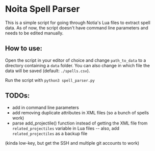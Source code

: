 # Noita Spell Parser

This is a simple script for going through Notia's Lua files to extract spell data. As of now, the script doesn't have command line parameters and needs to be edited manually.

## How to use:

Open the script in your editor of choice and change `path_to_data` to a directory containing a `data` folder. You can also change in which file the data will be saved (default: `./spells.csv`).

Run the script with `python3 spell_parser.py`

## TODOs:

- add in command line parameters
- add removing duplicate attributes in XML files (so a bunch of spells work)
- parse add_projectile() function instead of getting the XML file from `related_projectiles` variable in Lua files
-- also, add `related_projectiles` as a backup file

(kinda low-key, but get the SSH and multiple git accounts to work)
